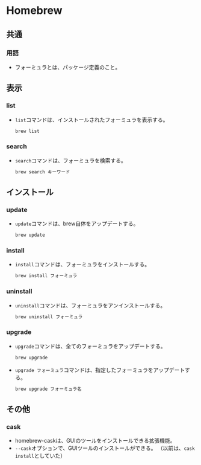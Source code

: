# Homebrew

## 共通

### 用語

- フォーミュラとは、パッケージ定義のこと。

## 表示

### list

- `list`コマンドは、インストールされたフォーミュラを表示する。

  ```bash
  brew list
  ```

### search

- `search`コマンドは、フォーミュラを検索する。

  ```bash
  brew search キーワード
  ```

## インストール

### update

- `update`コマンドは、brew自体をアップデートする。

  ```bash
  brew update
  ```

### install

- `install`コマンドは、フォーミュラをインストールする。

  ```bash
  brew install フォーミュラ
  ```

### uninstall

- `uninstall`コマンドは、フォーミュラをアンインストールする。

  ```bash
  brew uninstall フォーミュラ
  ```

### upgrade

- `upgrade`コマンドは、全てのフォーミュラをアップデートする。

  ```bash
  brew upgrade
  ```

- `upgrade フォーミュラ`コマンドは、指定したフォーミュラをアップデートする。

  ```bash
  brew upgrade フォーミュラ名
  ```

## その他

### cask

- homebrew-caskは、GUIのツールをインストールできる拡張機能。
- `--cask`オプションで、GUIツールのインストールができる。
  （以前は、`cask install`としていた）
